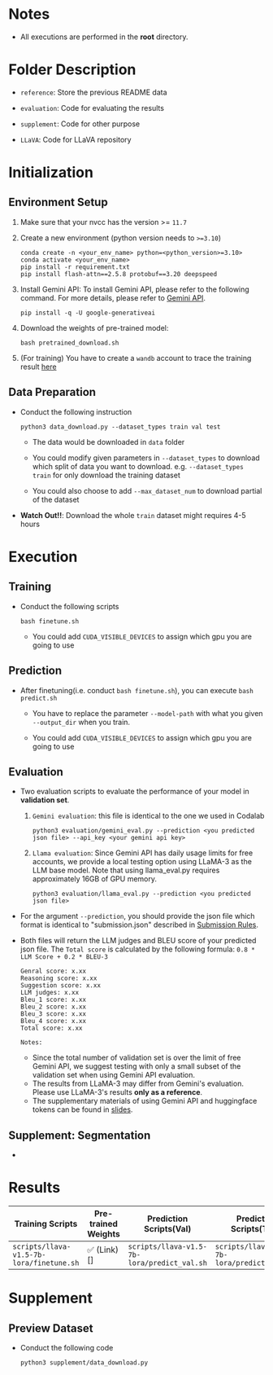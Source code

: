 # Notes

* All executions are performed in the **root** directory.

# Folder Description

* ```reference```: Store the previous README data

* ```evaluation```: Code for evaluating the results

* ```supplement```: Code for other purpose

* ```LLaVA```: Code for LLaVA repository

# Initialization

## Environment Setup

1. Make sure that your nvcc has the version >= ```11.7```
2. Create a new environment (python version needs to `>=3.10`)
    
    ```
    conda create -n <your_env_name> python=<python_version>=3.10>
    conda activate <your_env_name>
    pip install -r requirement.txt
    pip install flash-attn==2.5.8 protobuf==3.20 deepspeed
    ```

3. Install Gemini API: To install Gemini API, please refer to the following command. For more details, please refer to [Gemini API](https://ai.google.dev/gemini-api/docs/quickstart?hl=zh-tw&_gl=1*ciqklc*_up*MQ..&gclid=Cj0KCQiAgJa6BhCOARIsAMiL7V8rppSkxxeqt-eVsCczUZ8Iz2mXXiTi1EkuP7K2xalpBYOk9HLgbv0aAqAIEALw_wcB&lang=python).
    
    ```
    pip install -q -U google-generativeai
    ```

4. Download the weights of pre-trained model:

    ```
    bash pretrained_download.sh
    ```

5. (For training) You have to create a ```wandb``` account to trace the training result [here](https://wandb.ai/)


## Data Preparation

* Conduct the following instruction

    ```
    python3 data_download.py --dataset_types train val test
    ```

    * The data would be downloaded in ```data``` folder

    * You could modify given parameters in ```--dataset_types``` to download which split of data you want to download. e.g. ```--dataset_types train``` for only download the training dataset

    * You could also choose to add ```--max_dataset_num``` to download partial of the dataset

* **Watch Out!!**: Download the whole ```train``` dataset might requires 4-5 hours

# Execution 

## Training

* Conduct the following scripts 

    ```
    bash finetune.sh
    ```

    * You could add ```CUDA_VISIBLE_DEVICES``` to assign which gpu you are going to use

## Prediction

* After finetuning(i.e. conduct ```bash finetune.sh```), you can execute ```bash predict.sh```

    * You have to replace the parameter ```--model-path``` with what you given ```--output_dir``` when you train.

    * You could add ```CUDA_VISIBLE_DEVICES``` to assign which gpu you are going to use

## Evaluation

* Two evaluation scripts to evaluate the performance of your model in **validation set**.

    1. ```Gemini evaluation```: this file is identical to the one we used in Codalab

        ```
        python3 evaluation/gemini_eval.py --prediction <you predicted json file> --api_key <your gemini api key>
        ```

    2. ```Llama evaluation```: Since Gemini API has daily usage limits for free accounts, we provide a local testing option using LLaMA-3 as the LLM base model. Note that using llama_eval.py requires approximately 16GB of GPU memory.

        ```
        python3 evaluation/llama_eval.py --prediction <you predicted json file>
        ```

* For the argument `--prediction`, you should provide the json file which format is identical to "submission.json" described in [Submission Rules](#Submission-Rules).
* Both files will return the LLM judges and BLEU score of your predicted json file. The `Total score` is calculated by the following formula: `0.8 * LLM Score + 0.2 * BLEU-3`
    
    ```
    Genral score: x.xx
    Reasoning score: x.xx
    Suggestion score: x.xx
    LLM judges: x.xx
    Bleu_1 score: x.xx
    Bleu_2 score: x.xx
    Bleu_3 score: x.xx
    Bleu_4 score: x.xx
    Total score: x.xx
    ```
    
    `Notes:`
    * Since the total number of validation set is over the limit of free Gemini API, we suggest testing with only a small subset of the validation set when using Gemini API evaluation.
    * The results from LLaMA-3 may differ from Gemini's evaluation. Please use LLaMA-3's results **only as a reference**.
    * The supplementary materials of using Gemini API and huggingface tokens can be found in [slides](https://docs.google.com/presentation/d/1eeXx_dL0OgkDn9_lhXnimTHrE6OYvAiiVOBwo2CTVOQ/edit#slide=id.g31b10de1f8f_7_155).

## Supplement: Segmentation 

* 


# Results

| Training Scripts | Pre-trained Weights | Prediction Scripts(Val)|Prediction Scripts(Test)| Add Segmentation | Score(Val) | Score(Test) |
|-----|--------------------|-----|--|-----|---------|----|
| ```scripts/llava-v1.5-7b-lora/finetune.sh``` |✅ (Link)[]| ```scripts/llava-v1.5-7b-lora/predict_val.sh```|```scripts/llava-v1.5-7b-lora/predict_test.sh``` |❌| - | 4.117 |


# Supplement

## Preview Dataset 

* Conduct the following code

    ```
    python3 supplement/data_download.py
    ```

